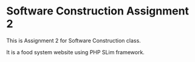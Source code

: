 # Software Construction Assignment 2

This is Assignment 2 for Software Construction class. 

It is a food system website using PHP SLim framework.


